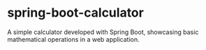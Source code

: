 # spring-boot-calculator

A simple calculator developed with Spring Boot, showcasing basic mathematical operations in a web application.
